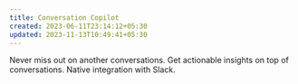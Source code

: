 ```yaml
---
title: Conversation Copilot
created: 2023-06-11T23:14:12+05:30
updated: 2023-11-13T10:49:41+05:30
---
```


Never miss out on another conversations.
Get actionable insights on top of conversations.
Native integration with Slack.